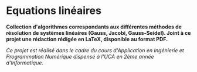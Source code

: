 # Equations linéaires

**Collection d'algorithmes correspondants aux différentes méthodes de résolution de systèmes linéaires (Gauss, Jacobi, Gauss-Seidel). Joint à ce projet une rédaction rédigée en LaTeX, disponible au format PDF.**

*Ce projet est réalisé dans le cadre du cours d'Application en Ingénierie et Programmation Numérique dispensé à l'UCA en 2ème année d'Informatique.*
